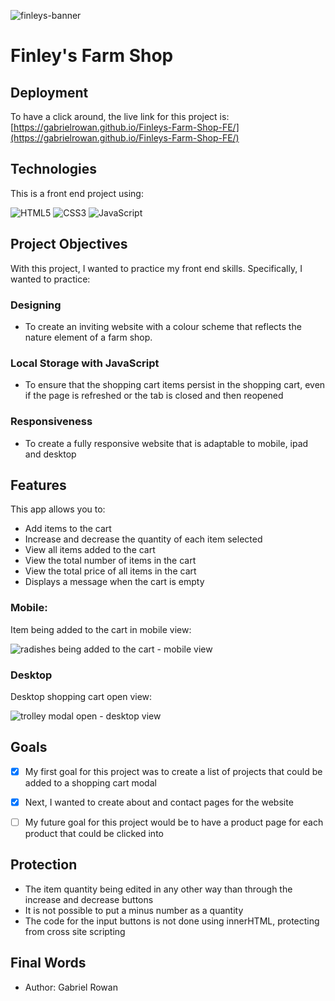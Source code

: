 
![finleys-banner](https://github.com/user-attachments/assets/93ccd785-aecf-4fd6-8c90-7bf8bf0fd575)

# Finley's Farm Shop


## Deployment

To have a click around, the live link for this project is: [https://gabrielrowan.github.io/Finleys-Farm-Shop-FE/](https://gabrielrowan.github.io/Finleys-Farm-Shop-FE/)

## Technologies

This is a front end project using:

![HTML5](https://img.shields.io/badge/html5-%23E34F26.svg?style=for-the-badge&logo=html5&logoColor=white)
![CSS3](https://img.shields.io/badge/css3-%231572B6.svg?style=for-the-badge&logo=css3&logoColor=white)
![JavaScript](https://img.shields.io/badge/javascript-%23323330.svg?style=for-the-badge&logo=javascript&logoColor=%23F7DF1E)

## Project Objectives

With this project, I wanted to practice my front end skills. Specifically, I wanted to practice:

### Designing 
- To create an inviting website with a colour scheme that reflects the nature element of a farm shop. 

### Local Storage with JavaScript
- To ensure that the shopping cart items persist in the shopping cart, even if the page is refreshed or the tab is closed and then reopened

### Responsiveness
- To create a fully responsive website that is adaptable to mobile, ipad and desktop

## Features 

This app allows you to:

- Add items to the cart
- Increase and decrease the quantity of each item selected
- View all items added to the cart
- View the total number of items in the cart
- View the total price of all items in the cart
- Displays a message when the cart is empty

### Mobile: 

Item being added to the cart in mobile view:

![radishes being added to the cart - mobile view ](https://github.com/user-attachments/assets/ce36db74-08e5-4ad2-b8a7-94b7b57b290b)

### Desktop 

Desktop shopping cart open view: 

![trolley modal open - desktop view](https://github.com/user-attachments/assets/af5bb155-7e9d-4704-908e-04fb395ac980)

## Goals

- [x] My first goal for this project was to create a list of projects that could be added to a shopping cart modal
- [x] Next, I wanted to create about and contact pages for the website
- [ ]  My future goal for this project would be to have a product page for each product that could be clicked into


## Protection 

- The item quantity being edited in any other way than through the increase and decrease buttons
- It is not possible to put a minus number as a quantity
- The code for the input buttons is not done using innerHTML, protecting from cross site scripting


## Final Words 

- Author: Gabriel Rowan 

